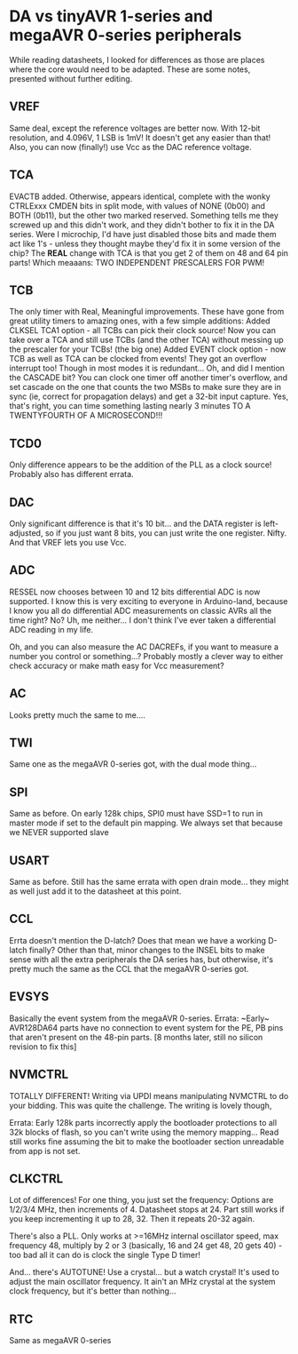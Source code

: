 # DA vs tinyAVR 1-series and megaAVR 0-series peripherals
While reading datasheets, I looked for differences as those are places where the core would need to be adapted. These are some notes, presented without further editing.

## VREF
Same deal, except the reference voltages are better now. With 12-bit resolution, and 4.096V, 1 LSB is 1mV! It doesn't get any easier than that!
Also, you can now (finally!) use Vcc as the DAC reference voltage.

## TCA
EVACTB added.
Otherwise, appears identical, complete with the wonky CTRLExxx CMDEN bits in split mode, with values of NONE (0b00) and BOTH (0b11), but the other two marked reserved. Something tells me they screwed up and this didn't work, and they didn't bother to fix it in the DA series. Were I microchip, I'd have just disabled those bits and made them act like 1's - unless they thought maybe they'd fix it in some version of the chip?
The **REAL** change with TCA is that you get 2 of them on 48 and 64 pin parts! Which meaaans: TWO INDEPENDENT PRESCALERS FOR PWM!

## TCB
The only timer with Real, Meaningful improvements. These have gone from great utility timers to amazing ones, with a few simple additions:
Added CLKSEL TCA1 option - all TCBs can pick their clock source! Now you can take over a TCA and still use TCBs (and the other TCA) without messing up the prescaler for your TCBs!
(the big one) Added EVENT clock option - now TCB as well as TCA can be clocked from events!
They got an overflow interrupt too! Though in most modes it is redundant...
Oh, and did I mention the CASCADE bit? You can clock one timer off another timer's overflow, and set cascade on the one that counts the two MSBs to make sure they are in sync (ie, correct for propagation delays) and get a 32-bit input capture. Yes, that's right, you can time something lasting nearly 3 minutes TO A TWENTYFOURTH OF A MICROSECOND!!!

## TCD0
Only difference appears to be the addition of the PLL as a clock source! Probably also has different errata.

## DAC
Only significant difference is that it's 10 bit... and the DATA register is left-adjusted, so if you just want 8 bits, you can just write the one register. Nifty.
And that VREF lets you use Vcc.

## ADC
RESSEL now chooses between 10 and 12 bits
differential ADC is now supported. I know this is very exciting to everyone in Arduino-land, because I know you all do differential ADC measurements on classic AVRs all the time right? No? Uh, me neither... I don't think I've ever taken a differential ADC reading in my life.

Oh, and you can also measure the AC DACREFs, if you want to measure a number you control or something...? Probably mostly a clever way to either check accuracy or make math easy for Vcc measurement?

## AC
Looks pretty much the same to me....

## TWI
Same one as the megaAVR 0-series got, with the dual mode thing...

## SPI
Same as before. On early 128k chips, SPI0 must have SSD=1 to run in master mode if set to the default pin mapping. We always set that because we NEVER supported slave

## USART
Same as before. Still has the same errata with open drain mode... they might as well just add it to the datasheet at this point.

## CCL
Errta doesn't mention the D-latch? Does that mean we have a working D-latch finally?
Other than that, minor changes to the INSEL bits to make sense with all the extra peripherals the DA series has, but otherwise, it's pretty much the same as the CCL that the megaAVR 0-series got.

## EVSYS
Basically the event system from the megaAVR 0-series.
Errata: ~Early~ AVR128DA64 parts have no connection to event system for the PE, PB pins that aren't present on the 48-pin parts. [8 months later, still no silicon revision to fix this]

## NVMCTRL
TOTALLY DIFFERENT!
Writing via UPDI means manipulating NVMCTRL to do your bidding. This was quite the challenge. The writing is lovely though,

Errata: Early 128k parts incorrectly apply the bootloader protections to all 32k blocks of flash, so you can't write using the memory mapping... Read still works fine assuming the bit to make the bootloader section unreadable from app is not set.


## CLKCTRL
Lot of differences!
For one thing, you just set the frequency: Options are 1/2/3/4 MHz, then increments of 4. Datasheet stops at 24. Part still works if you keep incrementing it up to 28, 32. Then it repeats 20-32 again.

There's also a PLL. Only works at >=16MHz internal oscillator speed, max frequency 48, multiply by 2 or 3 (basically, 16 and 24 get 48, 20 gets 40) - too bad all it can do is clock the single Type D timer!

And... there's AUTOTUNE! Use a crystal... but a watch crystal! It's used to adjust the main oscillator frequency. It ain't an MHz crystal at the system clock frequency, but it's better than nothing...

## RTC
Same as megaAVR 0-series



